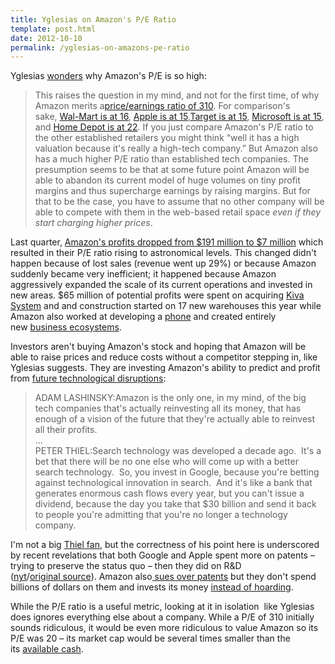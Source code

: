 ```yaml
---
title: Yglesias on Amazon's P/E Ratio
template: post.html
date: 2012-10-10
permalink: /yglesias-on-amazons-pe-ratio
---
```

Yglesias [wonders][1] why Amazon's P/E is so high:

> This raises the question in my mind, and not for the first time, of why Amazon merits a<a href="http://ycharts.com/companies/AMZN/pe_ratio" target="_blank">price/earnings ratio of 310</a>. For comparison's sake, <a href="http://ycharts.com/companies/WMT/pe_ratio" target="_blank">Wal-Mart is at 16</a>, <a href="http://ycharts.com/companies/AAPL/pe_ratio" target="_blank">Apple is at 15</a>,<a href="http://ycharts.com/companies/TGT/pe_ratio" target="_blank">Target is at 15</a>, <a href="http://ycharts.com/companies/MSFT/pe_ratio" target="_blank">Microsoft is at 15</a>, and <a href="http://ycharts.com/companies/HD/pe_ratio" target="_blank">Home Depot is at 22</a>. If you just compare Amazon's P/E ratio to the other established retailers you might think &#8220;well it has a high valuation because it's really a high-tech company.&#8221; But Amazon also has a much higher P/E ratio than established tech companies. The presumption seems to be that at some future point Amazon will be able to abandon its current model of huge volumes on tiny profit margins and thus supercharge earnings by raising margins. But for that to be the case, you have to assume that no other company will be able to compete with them in the web-based retail space *even if they start charging higher prices*.

Last quarter, [Amazon's profits dropped from $191 million to $7 million][2] which resulted in their P/E ratio rising to astronomical levels. This changed didn't happen because of lost sales (revenue went up 29%) or because Amazon suddenly became very inefficient; it happened because Amazon aggressively expanded the scale of its current operations and invested in new areas. $65 million of potential profits were spent on acquiring [Kiva System][3] and and construction started on 17 new warehouses this year while Amazon also worked at developing a [phone][4] and created entirely new [business ecosystems][5].

Investors aren't buying Amazon's stock and hoping that Amazon will be able to raise prices and reduce costs without a competitor stepping in, like Yglesias suggests. They are investing Amazon's ability to predict and profit from [future technological disruptions][6]:

> ADAM LASHINSKY:Amazon is the only one, in my mind, of the big tech companies that's actually reinvesting all its money, that has enough of a vision of the future that they're actually able to reinvest all their profits.  
> &#8230;  
> PETER THIEL:Search technology was developed a decade ago.  It's a bet that there will be no one else who will come up with a better search technology.  So, you invest in Google, because you're betting against technological innovation in search.  And it's like a bank that generates enormous cash flows every year, but you can't issue a dividend, because the day you take that $30 billion and send it back to people you're admitting that you're no longer a technology company.

I'm not a big [Thiel fan][7], but the correctness of his point here is underscored by recent revelations that both Google and Apple spent more on patents &#8211; trying to preserve the status quo &#8211; then they did on R&D ([nyt][8]/[original source][9]). Amazon also[ sues over patents][10] but they don't spend billions of dollars on them and invests its money [instead of hoarding][11].

While the P/E ratio is a useful metric, looking at it in isolation  like Yglesias does ignores everything else about a company. While a P/E of 310 initially sounds ridiculous, it would be even more ridiculous to value Amazon so its P/E was 20 &#8211; its market cap would be several times smaller than the its [available cash][12].

 [1]: http://www.slate.com/blogs/moneybox/2012/10/09/wal_mart_testing_same_day_delivery.html
 [2]: http://www.google.es/url?sa=t&rct=j&q=&esrc=s&source=web&cd=1&cad=rja&ved=0CCAQFjAA&url=http%3A%2F%2Fonline.wsj.com%2Farticle%2FSB10000872396390443343704577551350639011184.html&ei=UW91UPX1EoWY1AWkp4CQBA&usg=AFQjCNFDo8D-1qzxifDvaNdxhoJYCDTV-g&sig2=wPPPw-lxCqtcLwRYM0VEKA
 [3]: http://dealbook.nytimes.com/2012/03/19/amazon-com-buys-kiva-systems-for-775-million/
 [4]: http://www.bloomberg.com/news/2012-07-06/amazon-said-to-plan-smartphone-to-vie-with-apple.html
 [5]: http://www.google.es/url?sa=t&rct=j&q=&esrc=s&source=web&cd=1&cad=rja&ved=0CCAQFjAA&url=http%3A%2F%2Fwww.ft.com%2Fcms%2Fs%2F0%2Fcc3a0eee-c1de-11e1-8e7c-00144feabdc0.html&ei=HHJ1UKzYGqjX0QX0sIDgAw&usg=AFQjCNGXEhBHpHy4QUIHabdhW2V6PvkmbA&sig2=75tTHXightfEvoh5eeFsPQ
 [6]: http://tech.fortune.cnn.com/2012/07/17/transcript-schmidt-thiel/
 [7]: http://www.newyorker.com/reporting/2011/11/28/111128fa_fact_packer?currentPage=all
 [8]: http://www.nytimes.com/2012/10/08/technology/patent-wars-among-tech-giants-can-stifle-competition.html?pagewanted=all
 [9]: http://www.stanford.edu/dept/law/ipsc/Paper%20PDF/Chien,%20Colleen%20-%20Paper.pdf
 [10]: http://seattletimes.com/html/businesstechnology/2002384545_bizbriefs16.html
 [11]: http://www.zerohedge.com/news/2012-09-30/presenting-worlds-biggest-hedge-fund-you-have-never-heard
 [12]: http://phx.corporate-ir.net/External.File?item=UGFyZW50SUQ9MTQ3Mjk0fENoaWxkSUQ9LTF8VHlwZT0z&t=1
